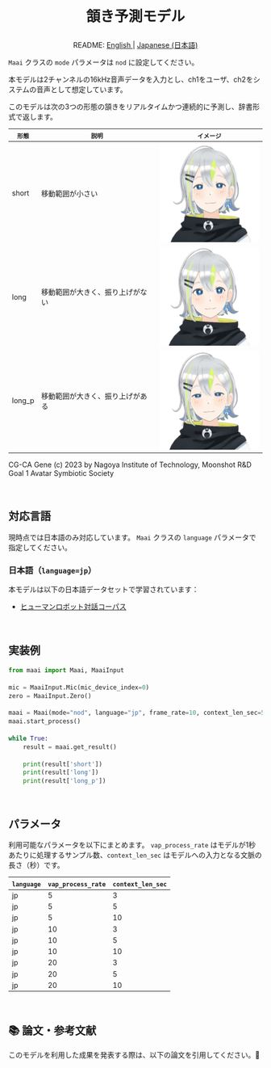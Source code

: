 <h1>
<p align="center">
頷き予測モデル
</p>
</h1>
<p align="center">
README: <a href="vap_nod.md">English </a> | <a href="vap_nod_JP.md">Japanese (日本語) </a>
</p>

`Maai` クラスの `mode` パラメータは `nod` に設定してください。

本モデルは2チャンネルの16kHz音声データを入力とし、ch1をユーザ、ch2をシステムの音声として想定しています。

このモデルは次の3つの形態の頷きをリアルタイムかつ連続的に予測し、辞書形式で返します。

<p align="center">

| `形態` | `説明` | `イメージ` |
| --- | --- | --- |
| short | 移動範囲が小さい | <img src="../img/short.gif" width="200"> |
| long | 移動範囲が大きく、振り上げがない | <img src="../img/long.gif" width="200"> |
| long_p | 移動範囲が大きく、振り上げがある | <img src="../img/long_p.gif" width="200"> |

CG-CA Gene (c) 2023 by Nagoya Institute of Technology, Moonshot R&D Goal 1 Avatar Symbiotic Society
</p>

</br>

## 対応言語

現時点では日本語のみ対応しています。
`Maai` クラスの `language` パラメータで指定してください。

### 日本語（`language=jp`）

本モデルは以下の日本語データセットで学習されています：
- [ヒューマンロボット対話コーパス]()

</br>

## 実装例

```python
from maai import Maai, MaaiInput

mic = MaaiInput.Mic(mic_device_index=0)
zero = MaaiInput.Zero()

maai = Maai(mode="nod", language="jp", frame_rate=10, context_len_sec=5, audio_ch1=mic, audio_ch2=zero,device="cpu")
maai.start_process()

while True:
    result = maai.get_result()

    print(result['short'])
    print(result['long'])
    print(result['long_p'])
```

</br>

## パラメータ

利用可能なパラメータを以下にまとめます。
`vap_process_rate` はモデルが1秒あたりに処理するサンプル数、`context_len_sec` はモデルへの入力となる文脈の長さ（秒）です。

| `language` | `vap_process_rate` | `context_len_sec` |
| --- | --- | --- |
| jp | 5 | 3 |
| jp | 5 | 5 |
| jp | 5 | 10 |
| jp | 10 | 3 |
| jp | 10 | 5 |
| jp | 10 | 10 |
| jp | 20 | 3 |
| jp | 20 | 5 |
| jp | 20 | 10 |

<br>

## 📚 論文・参考文献

このモデルを利用した成果を発表する際は、以下の論文を引用してください。🙏

